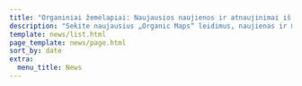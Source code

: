 ```yaml
---
title: "Organiniai žemėlapiai: Naujausios naujienos ir atnaujinimai iš mūsų komandos"
description: "Sekite naujausius „Organic Maps“ leidimus, naujienas ir mūsų komandos atnaujinimus"
template: news/list.html
page_template: news/page.html
sort_by: date
extra:
  menu_title: News
---
```

